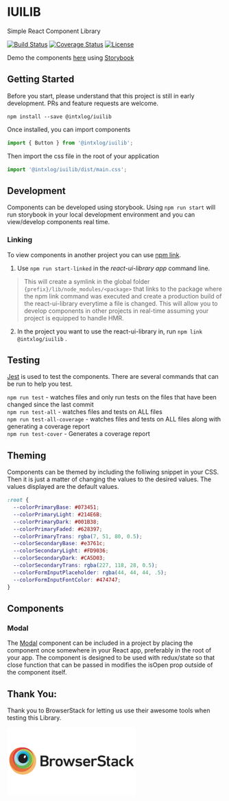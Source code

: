 # IUILIB
Simple React Component Library

 [![Build Status](https://travis-ci.org/intxlog/react-ui-library.svg?branch=master)](https://travis-ci.org/intxlog/react-ui-library) [![Coverage Status](https://coveralls.io/repos/github/intxlog/react-ui-library/badge.svg?branch=master)](https://coveralls.io/github/intxlog/react-ui-library?branch=master) [![License](https://img.shields.io/badge/license-MIT-green.svg)](https://github.com/intxlog/react-ui-library/blob/master/LICENSE)

Demo the components [here](https://intxlog.github.io/react-ui-library) using [Storybook](https://storybook.js.org/) 

## Getting Started
Before you start, please understand that this project is still in early development. PRs and feature requests are welcome.

```
npm install --save @intxlog/iuilib
```

Once installed, you can import components

```js
import { Button } from '@intxlog/iuilib';
```

Then import the css file in the root of your application
```js
import '@intxlog/iuilib/dist/main.css';
```

## Development
Components can be developed using storybook. Using `npm run start` will run storybook in your local development environment and you can view/develop components real time. 

### Linking
To view components in another project you can use [npm link](https://docs.npmjs.com/cli/link.html).
1. Use `npm run start-linked` in the _react-ui-library app_ command line. 
> This will create a symlink in the global folder `{prefix}/lib/node_modules/<package>` that links to the package where the npm link command was executed and create a production build of the react-ui-library everytime a file is changed. This will allow you to develop components in other projects in real-time assuming your project is equipped to handle HMR.
2.  In the project you want to use the react-ui-library in,  run `npm link @intxlog/iuilib` .

## Testing
[Jest](https://jestjs.io/en/) is used to test the components. There are several commands that can be run to help you test.

`npm run test` - watches files and only run tests on the files that have been changed since the last commit  
`npm run test-all` - watches files and tests on ALL files  
`npm run test-all-coverage` - watches files and tests on ALL files along with generating a coverage report  
`npm run test-cover` - Generates a coverage report  

## Theming

Components can be themed by including the folliwing snippet in your CSS. Then it is just a matter of changing the values to the desired values. The values displayed are the default values. 
```css
:root {
  --colorPrimaryBase: #073451;
  --colorPrimaryLight: #214E6B;
  --colorPrimaryDark: #001B38;
  --colorPrimaryFaded: #628397;
  --colorPrimaryTrans: rgba(7, 51, 80, 0.5);
  --colorSecondaryBase: #e3761c;
  --colorSecondaryLight: #FD9036;
  --colorSecondaryDark: #CA5D03;
  --colorSecondaryTrans: rgba(227, 118, 28, 0.5);
  --colorFormInputPlaceholder: rgba(44, 44, 44, .5);
  --colorFormInputFontColor: #474747;
}
```

## Components

### Modal

The [Modal](https://intxlog.github.io/react-ui-library/?selectedKind=Modal&selectedStory=default&full=0&addons=1&stories=1&panelRight=0&addonPanel=storybook%2Factions%2Factions-panel) component can be included in a project by placing the component once somewhere in your React app, preferably in the root of your app. The component is designed to be used with redux/state so that close function that can be passed in modifies the isOpen prop outside of the component itself. 

## Thank You:
Thank you to BrowserStack for letting us use their awesome tools when testing this Library.

[![BrowserStack](/assets/browserstackLogo.png)](https://www.browserstack.com/)